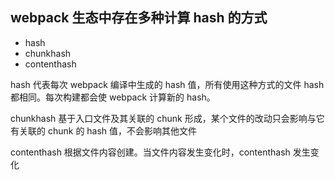 ## webpack 生态中存在多种计算 hash 的方式

- hash
- chunkhash
- contenthash

hash 代表每次 webpack 编译中生成的 hash 值，所有使用这种方式的文件 hash 都相同。每次构建都会使 webpack 计算新的 hash。

chunkhash 基于入口文件及其关联的 chunk 形成，某个文件的改动只会影响与它有关联的 chunk 的 hash 值，不会影响其他文件

contenthash 根据文件内容创建。当文件内容发生变化时，contenthash 发生变化

